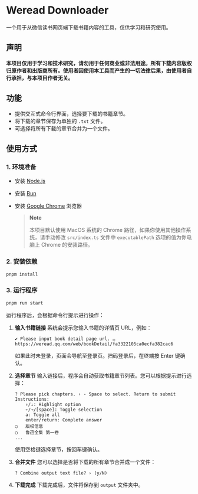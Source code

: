 # Weread Downloader

一个用于从微信读书网页端下载书籍内容的工具，仅供学习和研究使用。

## 声明

**本项目仅用于学习和技术研究，请勿用于任何商业或非法用途。所有下载内容版权归原作者和出版商所有。使用者因使用本工具而产生的一切法律后果，由使用者自行承担，与本项目作者无关。**

## 功能

-   提供交互式命令行界面，选择要下载的书籍章节。
-   将下载的章节保存为单独的 `.txt` 文件。
-   可选择将所有下载的章节合并为一个文件。

## 使用方式

### 1. 环境准备

-   安装 [Node.js](https://nodejs.org/)
-   安装 [Bun](https://bun.sh/)
-   安装 [Google Chrome](https://www.google.com/chrome/) 浏览器

    > **Note**
    > 
    > 本项目默认使用 MacOS 系统的 Chrome 路径，如果你使用其他操作系统，请手动修改 `src/index.ts` 文件中 `executablePath` 选项的值为你电脑上 Chrome 的安装路径。

### 2. 安装依赖

```bash
pnpm install
```

### 3. 运行程序

```bash
pnpm run start
```

运行程序后，会根据命令行提示进行操作：

1.  **输入书籍链接**
    系统会提示您输入书籍的详情页 URL，例如：
    ```
    ✔ Please input book detail page url. … https://weread.qq.com/web/bookDetail/fa3322105ca0ecfa382cac6
    ```

    如果此时未登录，页面会导航至登录页。扫码登录后，在终端按 Enter 键确认。

2.  **选择章节**
    输入链接后，程序会自动获取书籍章节列表。您可以根据提示进行选择：
    ```
    ? Please pick chapters. › - Space to select. Return to submit 
    Instructions:
        ↑/↓: Highlight option
        ←/→/[space]: Toggle selection
        a: Toggle all
        enter/return: Complete answer
    ◯   版权信息
    ◯   鲁迅全集 第一卷
    ...
    ```
    使用空格键选择章节，按回车键确认。

3.  **合并文件**
    您可以选择是否将下载的所有章节合并成一个文件：
    ```
    ? Combine output text file? › (y/N)
    ```

4.  **下载完成**
    下载完成后，文件将保存到 `output` 文件夹中。
